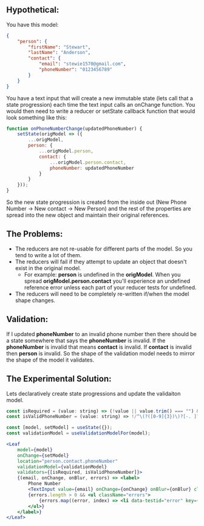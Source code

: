 ## Hypothetical:

You have this model:

```json
{
    "person": {
        "firstName": "Stewart",
        "lastName": "Anderson",
        "contact": {
            "email": "stewie1570@gmail.com",
            "phoneNumber": "0123456789"
        }
    }
}
```

You have a text input that will create a new immutable state (lets call that a state progression) each time the text input calls an onChange function. You would then need to write a reducer or setState callback function that would look something like this:

```javascript
function onPhoneNumberChange(updatedPhoneNumber) {
    setState(origModel => ({
        ...origModel,
        person: {
            ...origModel.person,
            contact: {
                ...origModel.person.contact,
                phoneNumber: updatedPhoneNumber
            }
        }
    }));
}
```

So the new state progression is created from the inside out (New Phone Number -> New contact -> New Person) and the rest of the properties are spread into the new object and maintain their original references.

## The Problems:
- The reducers are not re-usable for different parts of the model. So you tend to write a lot of them.
- The reducers will fail if they attempt to update an object that doesn't exist in the original model.
    - For example: **person** is undefined in the **origModel**. When you spread **origModel.person.contact** you'll experience an undefined reference error unless each part of your reducer tests for undefined.
- The reducers will need to be completely re-written if/when the model shape changes.

## Validation:

If I updated **phoneNumber** to an invalid phone number then there should be a state somewhere that says the **phoneNumber** is invalid. If the **phoneNumber** is invalid that means **contact** is invalid. If **contact** is invalid then **person** is invalid. So the shape of the validation model needs to mirror the shape of the model it validates.


## The Experimental Solution:
Lets declaratively create state progressions and update the validaiton model.

```jsx
const isRequired = (value: string) => (!value || value.trim() === "") && ["Value is required"];
const isValidPhoneNumber = (value: string) => !/^\(?([0-9]{3})\)?[-. ]?([0-9]{3})[-. ]?([0-9]{4})$/.test(value) && [`"${value || ""}" is not a valid phone number`];

const [model, setModel] = useState({});
const validationModel = useValidationModelFor(model);

<Leaf
    model={model}
    onChange={setModel}
    location="person.contact.phoneNumber"
    validationModel={validationModel}
    validators={[isRequired, isValidPhoneNumber]}>
    {(email, onChange, onBlur, errors) => <label>
        Phone Number
        <TextInput value={email} onChange={onChange} onBlur={onBlur} className={`${errors.length > 0 ? "is-invalid " : ""}form-control mb-1`} />
        {errors.length > 0 && <ul className="errors">
            {errors.map((error, index) => <li data-testid="error" key={index}>{error}</li>)}
        </ul>}
    </label>}
</Leaf>
```